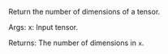 Return the number of dimensions of a tensor.

Args:
    x: Input tensor.

Returns:
    The number of dimensions in `x`.

